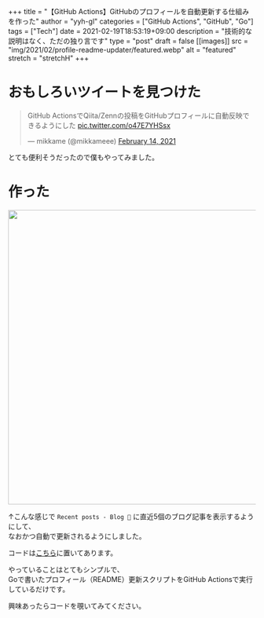 <!-- textlint-disable -->

+++
title = "【GitHub Actions】GitHubのプロフィールを自動更新する仕組みを作った"
author = "yyh-gl"
categories = ["GitHub Actions", "GitHub", "Go"]
tags = ["Tech"]
date = 2021-02-19T18:53:19+09:00
description = "技術的な説明はなく、ただの独り言です"
type = "post"
draft = false
[[images]]
src = "img/2021/02/profile-readme-updater/featured.webp"
alt = "featured"
stretch = "stretchH"
+++

<!-- textlint-enable -->

# おもしろいツイートを見つけた

<blockquote class="twitter-tweet"><p lang="ja" dir="ltr">GitHub ActionsでQiita/Zennの投稿をGitHubプロフィールに自動反映できるようにした <a href="https://t.co/o47E7YHSsx">pic.twitter.com/o47E7YHSsx</a></p>&mdash; mikkame (@mikkameee) <a href="https://twitter.com/mikkameee/status/1360887240587571201?ref_src=twsrc%5Etfw">February 14, 2021</a></blockquote> <script async src="https://platform.twitter.com/widgets.js" charset="utf-8"></script>

とても便利そうだったので僕もやってみました。


# 作った

<img src="https://tech.yyh-gl.dev/img/2021/02/profile-readme-updater/profile.webp" width="600">

↑こんな感じで `Recent posts - Blog 📝` に直近5個のブログ記事を表示するようにして、<br>
なおかつ自動で更新されるようにしました。

コードは[こちら](https://github.com/yyh-gl/yyh-gl)に置いてあります。

やっていることはとてもシンプルで、<br>
Goで書いたプロフィール（README）更新スクリプトをGitHub Actionsで実行しているだけです。

興味あったらコードを覗いてみてください。
